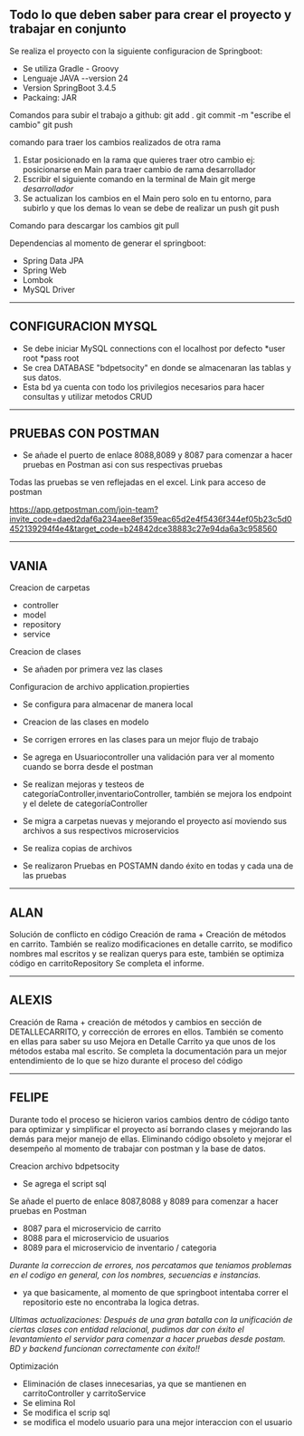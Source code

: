 Todo lo que deben saber para crear el proyecto y trabajar en conjunto
---------------------------------------------------------------------

Se realiza el proyecto con la siguiente configuracion de Springboot:
- Se utiliza Gradle - Groovy
- Lenguaje JAVA --version 24
- Version SpringBoot 3.4.5
- Packaing: JAR

Comandos para subir el trabajo a github:
git add .
git commit -m "escribe el cambio"
git push

comando para traer los cambios realizados de otra rama
1. Estar posicionado en la rama que quieres traer otro cambio 
    ej: posicionarse en Main para traer cambio de rama desarrollador
2. Escribir el siguiente comando en la terminal de Main
    git merge *desarrollador*
3. Se actualizan los cambios en el Main pero solo en tu entorno, para subirlo y que los demas lo vean
   se debe de realizar un push
    git push

Comando para descargar los cambios 
git pull

Dependencias al momento de generar el springboot:
- Spring Data JPA
- Spring Web
- Lombok
- MySQL Driver


---------------------------------------------------------------------------------------------------------
## CONFIGURACION MYSQL
- Se debe iniciar MySQL connections con el localhost por defecto
	*user root
	*pass root
- Se crea DATABASE "bdpetsocity" en donde se almacenaran las tablas y sus datos.
- Esta bd ya cuenta con todo los privilegios necesarios para hacer consultas y utilizar metodos CRUD
--------------------------------------------------------------------------------------------------------
## PRUEBAS CON POSTMAN

- Se añade el puerto de enlace 8088,8089 y 8087 para comenzar a hacer pruebas en Postman
asi con sus respectivas pruebas

Todas las pruebas se ven reflejadas en el excel. 
Link para acceso de postman 

https://app.getpostman.com/join-team?invite_code=daed2daf6a234aee8ef359eac65d2e4f5436f344ef05b23c5d0452139294f4e4&target_code=b24842dce38883c27e94da6a3c958560

--------------------------------------------------------------------------------------------------------
## VANIA

Creacion de carpetas
- controller
- model
- repository
- service

Creacion de clases
- Se añaden por primera vez las clases

Configuracion de archivo application.propierties
- Se configura para almacenar de manera local
- Creacion de las clases en modelo
- Se corrigen errores en las clases para un mejor flujo de trabajo

- Se agrega en Usuariocontroller una validación para ver al momento cuando se borra desde el postman
- Se realizan mejoras y testeos de categoríaController,inventarioController, también se mejora los endpoint y el delete de categoríaController
- Se migra a carpetas nuevas y mejorando el proyecto así moviendo sus archivos a sus respectivos microservicios
- Se realiza copias de archivos
- Se realizaron Pruebas en POSTAMN dando éxito en todas y cada una de las pruebas

----------------------------------------------------------------------------------------

## ALAN

Solución de conflicto en código
Creación de rama + Creación de métodos en carrito.
También se realizo modificaciones en detalle carrito, se modifico nombres mal escritos y se realizan querys para este, también se optimiza código en carritoRepository
Se completa el informe.

---------------------------------------------------------------------------------------

## ALEXIS

Creación de Rama + creación de métodos y cambios en sección de DETALLECARRITO, y corrección de errores en ellos. También se comento en ellas para saber su uso
Mejora en Detalle Carrito ya que unos de los métodos estaba mal escrito.
Se completa la documentación para un mejor entendimiento de lo que se hizo durante el proceso del código 

-------------------------------------------------------------------------------

## FELIPE

Durante todo el proceso se hicieron varios cambios dentro de código tanto para optimizar y simplificar el proyecto así borrando clases y mejorando las demás para mejor manejo de ellas. Eliminando código obsoleto y mejorar el desempeño al momento de trabajar con postman y la base de datos.

Creacion archivo bdpetsocity
- Se agrega el script sql

Se añade el puerto de enlace 8087,8088 y 8089 para comenzar a hacer pruebas en Postman
- 8087 para el microservicio de carrito
- 8088 para el microservicio de usuarios
- 8089 para el microservicio de inventario / categoria

*Durante la correccion de errores, nos percatamos que teniamos problemas en el codigo en general, con los nombres, secuencias e instancias.*
- ya que basicamente, al momento de que springboot intentaba correr el repositorio este no encontraba la logica detras.

*Ultimas actualizaciones: Después de una gran batalla con la unificación de ciertas clases con entidad relacional, pudimos dar con éxito el levantamiento el servidor 
para comenzar a hacer pruebas desde postam. BD y backend funcionan correctamente con éxito!!*

Optimización
- Eliminación de clases innecesarias, ya que se mantienen en carritoController y carritoService
- Se elimina Rol
- Se modifica el scrip sql
- se modifica el modelo usuario para una mejor interaccion con el usuario
